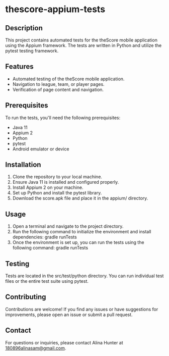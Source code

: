 # thescore-appium-tests

## Description
This project contains automated tests for the theScore mobile application using the Appium framework. The tests are written in Python and utilize the pytest testing framework.

## Features
- Automated testing of the theScore mobile application.
- Navigation to league, team, or player pages.
- Verification of page content and navigation.

## Prerequisites
To run the tests, you'll need the following prerequisites:
- Java 11
- Appium 2
- Python
- pytest
- Android emulator or device

## Installation
1. Clone the repository to your local machine.
2. Ensure Java 11 is installed and configured properly.
3. Install Appium 2 on your machine.
4. Set up Python and install the pytest library.
5. Download the score.apk file and place it in the appium/ directory.

## Usage
1. Open a terminal and navigate to the project directory.
2. Run the following command to initialize the environment and install dependencies:
     gradle runTests
3. Once the environment is set up, you can run the tests using the following command:
  gradle runTests
   
## Testing
Tests are located in the src/test/python directory. You can run individual test files or the entire test suite using pytest.

## Contributing
Contributions are welcome! If you find any issues or have suggestions for improvements, please open an issue or submit a pull request.

## Contact
For questions or inquiries, please contact Alina Hunter at 180896alinasam@gmail.com.
